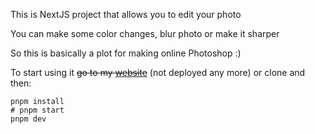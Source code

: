 This is NextJS project that allows you to edit your photo

You can make some color changes, blur photo or make it sharper

So this is basically a plot for making online Photoshop :)

To start using it ~~go to my [website](https://artlab.rezyjs.ru)~~ (not deployed any more) or clone and then:
```
pnpm install
# pnpm start
pnpm dev
```
